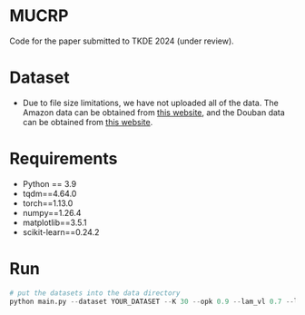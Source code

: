 # MUCRP

Code for the paper submitted to TKDE 2024 (under review).



# Dataset

* Due to file size limitations, we have not uploaded all of the data. The Amazon data can be obtained from [this website](https://jmcauley.ucsd.edu/data/amazon/), and the Douban data can be obtained from [this website](https://github.com/fengzhu1/GA-DTCDR/tree/main).

# Requirements

- Python == 3.9
- tqdm==4.64.0
- torch==1.13.0 
- numpy==1.26.4  
- matplotlib==3.5.1
- scikit-learn==0.24.2

# Run

```python
# put the datasets into the data directory
python main.py --dataset YOUR_DATASET --K 30 --opk 0.9 --lam_vl 0.7 --lam_vg 1.0 --lam_vc 0.3 
```
